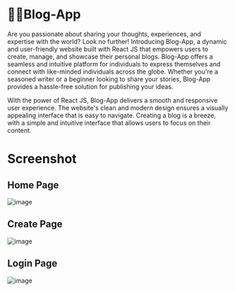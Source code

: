 # ✍🏻Blog-App

Are you passionate about sharing your thoughts, experiences, and expertise with the world? Look no further! Introducing Blog-App, a dynamic and user-friendly website built with React JS that empowers users to create, manage, and showcase their personal blogs. Blog-App offers a seamless and intuitive platform for individuals to express themselves and connect with like-minded individuals across the globe. Whether you're a seasoned writer or a beginner looking to share your stories, Blog-App provides a hassle-free solution for publishing your ideas.

With the power of React JS, Blog-App delivers a smooth and responsive user experience. The website's clean and modern design ensures a visually appealing interface that is easy to navigate. Creating a blog is a breeze, with a simple and intuitive interface that allows users to focus on their content.

# Screenshot

## Home Page

![image](https://github.com/Rishav1707/Blog-App/assets/97666287/4db9dcb9-1a9d-44b0-af70-f3882ce6fe0c)

## Create Page

![image](https://github.com/Rishav1707/Blog-App/assets/97666287/d2027b42-34a2-4533-92f9-bf6dfa0d33e3)

## Login Page

![image](https://github.com/Rishav1707/Blog-App/assets/97666287/125b252c-92f1-408a-83d9-0eb6830be191)
